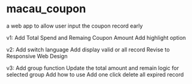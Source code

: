 # macau_coupon
a web app to allow user input the coupon record early


v1: 
Add Total Spend and Remaing Coupon Amount
Add highlight option 


v2:
Add switch language
Add display valid or all record
Revise to Responsive Web Design

v3:
Add group function
Update the total amount and remain logic for selected group
Add how to use
Add one click delete all expired record